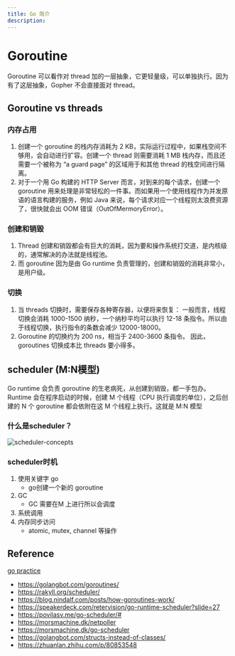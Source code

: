 ```yaml
---
title: Go 简介
description: 
---
```

# Goroutine
Goroutine 可以看作对 thread 加的一层抽象，它更轻量级，可以单独执行。因为有了这层抽象，Gopher 不会直接面对 thread。

## Goroutine vs threads 

### 内存占用

1. 创建一个 goroutine 的栈内存消耗为 2 KB，实际运行过程中，如果栈空间不够用，会自动进行扩容。创建一个 thread 则需要消耗 1 MB 栈内存，而且还需要一个被称为 “a guard page” 的区域用于和其他 thread 的栈空间进行隔离。
2. 对于一个用 Go 构建的 HTTP Server 而言，对到来的每个请求，创建一个 goroutine 用来处理是非常轻松的一件事。而如果用一个使用线程作为并发原语的语言构建的服务，例如 Java 来说，每个请求对应一个线程则太浪费资源了，很快就会出 OOM 错误（OutOfMermoryError）。

### 创建和销毀

1. Thread 创建和销毀都会有巨大的消耗，因为要和操作系统打交道，是内核级的，通常解决的办法就是线程池。
2. 而 goroutine 因为是由 Go runtime 负责管理的，创建和销毁的消耗非常小，是用户级。

### 切换

1. 当 threads 切换时，需要保存各种寄存器，以便将来恢复：
一般而言，线程切换会消耗 1000-1500 纳秒，一个纳秒平均可以执行 12-18 条指令。所以由于线程切换，执行指令的条数会减少 12000-18000。
2. Goroutine 的切换约为 200 ns，相当于 2400-3600 条指令。
因此，goroutines 切换成本比 threads 要小得多。

## scheduler (M:N模型)

Go runtime 会负责 goroutine 的生老病死，从创建到销毁，都一手包办。
Runtime 会在程序启动的时候，创建 M 个线程（CPU 执行调度的单位），之后创建的 N 个 goroutine 都会依附在这 M 个线程上执行。这就是 M:N 模型

### 什么是scheduler？
![scheduler-concepts](https://rakyll.org/img/scheduler-concepts.png)

### scheduler时机

1. 使用关键字 go
    * go创建一个新的 goroutine
2. GC
    * GC 需要在M 上进行所以会调度
3. 系统调用
4. 内存同步访问
    * atomic, mutex, channel 等操作

## Reference

[go practice](https://github.com/wizardpisces/dispatch-logic)
* https://golangbot.com/goroutines/
* https://rakyll.org/scheduler/
* https://blog.nindalf.com/posts/how-goroutines-work/
* https://speakerdeck.com/retervision/go-runtime-scheduler?slide=27
* https://povilasv.me/go-scheduler/#
* https://morsmachine.dk/netpoller
* https://morsmachine.dk/go-scheduler
* https://golangbot.com/structs-instead-of-classes/
* https://zhuanlan.zhihu.com/p/80853548


